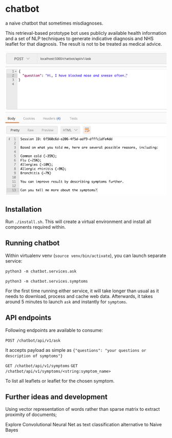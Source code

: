 # chatbot
a naive chatbot that sometimes misdiagnoses.

This retrieval-based prototype bot uses publicly available health information and a set of NLP techniques to generate indicative diagnosis and NHS leaflet for that diagnosis. The result is not to be treated as medical advice.

![alt text](screenshots/example_cold.png "example common cold")

## Installation
Run `./install.sh`. This will create a virtual environment and install all components required within.

## Running chatbot
Within virtualenv venv (`source venv/bin/activate`), you can launch separate service:

`python3 -m chatbot.services.ask`

`python3 -m chatbot.services.symptoms`

For the first time running either service, it will take longer than usual as it needs to download, process and cache web data. Afterwards, it takes around 5 minutes to launch `ask` and instantly for `symptoms`.

## API endpoints
Following endpoints are available to consume:

`POST /chatbot/api/v1/ask`

It accepts payload as simple as `{"questions": "your questions or description of symptoms"}`


`GET /chatbot/api/v1/symptoms`
`GET /chatbot/api/v1/symptoms/<string:symptom_name>`

To list all leaflets or leaflet for the chosen symptom.

## Further ideas and development
Using vector representation of words rather than sparse matrix to extract proximity of documents;

Explore Convolutional Neural Net as text classification alternative to Naive Bayes
